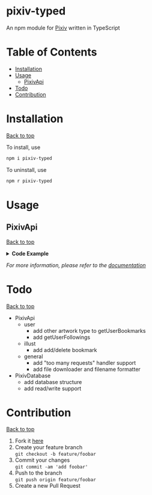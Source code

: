# pixiv-typed <!-- omit in toc -->
An npm module for [Pixiv](https://www.pixiv.net/en/) written in TypeScript

<!-- omit in toc -->

# Table of Contents
- [Installation](#installation)
- [Usage](#usage)
	- [PixivApi](#pixivapi)
- [Todo](#todo)
- [Contribution](#contribution)

# Installation
[Back to top](#table-of-contents)

To install, use
```sh
npm i pixiv-typed
```
To uninstall, use
```sh
npm r pixiv-typed
```

# Usage
## PixivApi
[Back to top](#table-of-contents)
<details>
<summary><b>Code Example</b></summary>

```ts
import { PixivApi } from 'pixiv-typed';

let refreshToken = 'refresh token here';

PixivApi.refresh(refreshToken).then(api => {
	//#region user
	let pixivStaff = 11;

	// api.getUserDetail() for yourself
	api.getUserDetail(pixivStaff).then(detail => {
		// do stuff with 'detail' see doc for more info
	});

	api.getUserIllusts(page => {
		// this will request all pages
		// return false to stop requesting
		return true;
	}, pixivStaff).then();

	api.getUserBookmarks(page => {
		// only look for private bookmarks for yourself
		return true;
	}, pixivStaff, 'public').then();

	//#endregion user

	//#region illustration
	
	let pixivAnniversary = 1580459;
	api.getIllustDetail(pixivAnniversary).then(illust => {
		// do stuff with 'illust'
	});
	//#endregion illustration
});

```
</details>

*For more information, please refer to the [documentation](/doc/api.md)*

# Todo
[Back to top](#table-of-contents)
- PixivApi
	- user
		- add other artwork type to getUserBookmarks
		- add getUserFollowings
	- illust
		- add add/delete bookmark
	- general
		- add "too many requests" handler support
		- add file downloader and filename formatter
- PixivDatabase
	- add database structure
	- add read/write support

# Contribution
[Back to top](#table-of-contents)
1. Fork it [here](../../fork)
2. Create your feature branch<br>```git checkout -b feature/foobar```
3. Commit your changes<br>```git commit -am 'add foobar'```
4. Push to the branch<br>```git push origin feature/foobar```
5. Create a new Pull Request
